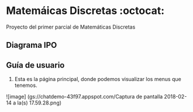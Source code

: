 # Matemáicas Discretas :octocat:

Proyecto del primer parcial de Matemáticas Discretas

## Diagrama IPO



## Guía de usuario

1. Esta es la página principal, donde podemos visualizar los menus que tenemos. 

![image] (gs://chatdemo-43f97.appspot.com/Captura de pantalla 2018-02-14 a la(s) 17.59.28.png)
